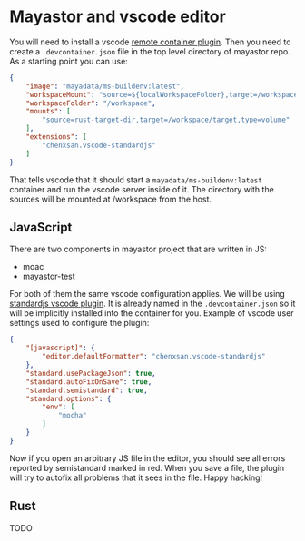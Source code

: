 # Mayastor and vscode editor

You will need to install a vscode [remote container plugin](https://marketplace.visualstudio.com/items?itemName=ms-vscode-remote.remote-containers).
Then you need to create a `.devcontainer.json` file in the top level directory
of mayastor repo. As a starting point you can use:

```json
{
    "image": "mayadata/ms-buildenv:latest",
    "workspaceMount": "source=${localWorkspaceFolder},target=/workspace,type=bind,consistency=delegated",
    "workspaceFolder": "/workspace",
    "mounts": [
        "source=rust-target-dir,target=/workspace/target,type=volume"
    ],
    "extensions": [
        "chenxsan.vscode-standardjs"
    ]
}
```

That tells vscode that it should start a `mayadata/ms-buildenv:latest` container
and run the vscode server inside of it. The directory with the sources will
be mounted at /workspace from the host.

## JavaScript

There are two components in mayastor project that are written in JS:

* moac
* mayastor-test

For both of them the same vscode configuration applies. We will be using
[standardjs vscode plugin](https://marketplace.visualstudio.com/items?itemName=chenxsan.vscode-standardjs).
It is already named in the `.devcontainer.json` so it will be implicitly
installed into the container for you. Example of vscode user settings
used to configure the plugin:

```json
{
    "[javascript]": {
        "editor.defaultFormatter": "chenxsan.vscode-standardjs"
    },
    "standard.usePackageJson": true,
    "standard.autoFixOnSave": true,
    "standard.semistandard": true,
    "standard.options": {
        "env": [
            "mocha"
        ]
    }
}
```

Now if you open an arbitrary JS file in the editor, you should see all errors
reported by semistandard marked in red. When you save a file, the plugin will
try to autofix all problems that it sees in the file. Happy hacking!

## Rust

TODO
